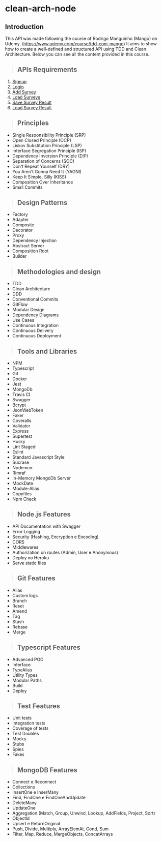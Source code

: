 # clean-arch-node

## Introduction

This API was made following the course of Rodrigo Manguinho (Mango) on Udemy. (https://www.udemy.com/course/tdd-com-mango)
It aims to show how to create a well-defined and structured API using TDD and Clean Architecture.
Below you can see all the content provided in this course.

> ## APIs Requirements

1. [Signup](./requirements/signup.md)
2. [Login](./requirements/login.md)
3. [Add Survey](./requirements/add-survey.md)
4. [Load Surveys](./requirements/load-surveys.md)
5. [Save Survey Result](./requirements/save-survey-result.md)
6. [Load Survey Result](./requirements/load-survey-result.md)

> ## Principles

- Single Responsibility Principle (SRP)
- Open Closed Principle (OCP)
- Liskov Substitution Principle (LSP)
- Interface Segregation Principle (ISP)
- Dependency Inversion Principle (DIP)
- Separation of Concerns (SOC)
- Don't Repeat Yourself (DRY)
- You Aren't Gonna Need It (YAGNI)
- Keep It Simple, Silly (KISS)
- Composition Over Inheritance
- Small Commits

> ## Design Patterns

- Factory
- Adapter
- Composite
- Decorator
- Proxy
- Dependency Injection
- Abstract Server
- Composition Root
- Builder

> ## Methodologies and design

- TDD
- Clean Architecture
- DDD
- Conventional Commits
- GitFlow
- Modular Design
- Dependency Diagrams
- Use Cases
- Continuous Integration
- Continuous Delivery
- Continuous Deployment

> ## Tools and Libraries

- NPM
- Typescript
- Git
- Docker
- Jest
- MongoDb
- Travis CI
- Swagger
- Bcrypt
- JsonWebToken
- Faker
- Coveralls
- Validator
- Express
- Supertest
- Husky
- Lint Staged
- Eslint
- Standard Javascript Style
- Sucrase
- Nodemon
- Rimraf
- In-Memory MongoDb Server
- MockDate
- Module-Alias
- Copyfiles
- Npm Check

> ## Node.js Features

- API Documentation with Swagger
- Error Logging
- Security (Hashing, Encryption e Encoding)
- CORS
- Middlewares
- Authorization on routes (Admin, User e Anonymous)
- Deploy no Heroku
- Serve static files

> ## Git Features

- Alias
- Custom logs
- Branch
- Reset
- Amend
- Tag
- Stash
- Rebase
- Merge

> ## Typescript Features

- Advanced POO
- Interface
- TypeAlias
- Utility Types
- Modular Paths
- Build
- Deploy

> ## Test Features

- Unit tests
- Integration tests
- Coverage of tests
- Test Doubles
- Mocks
- Stubs
- Spies
- Fakes

> ## MongoDB Features

- Connect e Reconnect
- Collections
- InsertOne e InserMany
- Find, FindOne e FindOneAndUpdate
- DeleteMany
- UpdateOne
- Aggregation (Match, Group, Unwind, Lookup, AddFields, Project, Sort)
- ObjectId
- Upsert e ReturnOriginal
- Push, Divide, Multiply, ArrayElemAt, Cond, Sum
- Filter, Map, Reduce, MergeObjects, ConcatArrays
